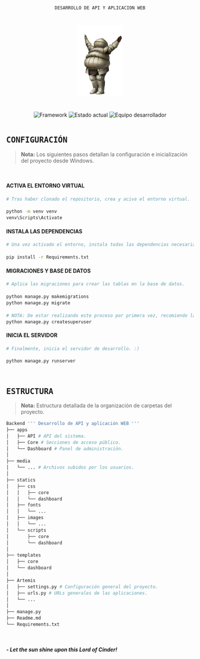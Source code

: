 
<!-- ----------------------------------------------------------------------- -->

<br>

<div align='center'>

``` ocaml
DESARROLLO DE API Y APLICACION WEB
```

</div>

<!-- ----------------------------------------------------------------------- -->

<h1 align='center'>
    <a href='https://github.com/lord-of-castamere/Irithyll'>
        <img src='./statics/images/Siegward.webp' width='25%'
            alt='¿Quién soy yo para juzgar caminos ajenos? Si yo mismo camino como un hombre imperfecto.' />
    </a>
</h1>

<!-- ----------------------------------------------------------------------- -->

<br>

<div align='center'>
    <img src='https://img.shields.io/badge/Framework-DJANGO-blue?style=for-the-badge' alt='Framework' />
    <img src='https://img.shields.io/badge/Estado-En%20desarrollo-important?style=for-the-badge' alt='Estado actual' />
    <img src='https://img.shields.io/badge/Team-Artemis-critical?style=for-the-badge' alt='Equipo desarrollador' />
</div>


<!-- ----------------------------------------------------------------------- -->

<br>

## <samp>CONFIGURACIÓN</samp>

> **Nota:** Los siguientes pasos detallan la configuración e inicialización del proyecto desde Windows.

<br>

<!-- ----------------------------------------------------------------------- -->

#### ACTIVA EL ENTORNO VIRTUAL
``` bash
# Tras haber clonado el repositorio, crea y aciva el entorno virtual.

python -m venv venv
venv\Scripts\Activate
```

<!-- ----------------------------------------------------------------------- -->

#### INSTALA LAS DEPENDENCIAS
``` bash
# Una vez activado el entorno, instala todas las dependencias necesarias.

pip install -r Requirements.txt
```

<!-- ----------------------------------------------------------------------- -->

#### MIGRACIONES Y BASE DE DATOS
``` bash
# Aplica las migraciones para crear las tablas en la base de datos.

python manage.py makemigrations
python manage.py migrate

# NOTA: De estar realizando este proceso por primera vez, recomiendo la creación de un superusuario.
python manage.py createsuperuser
```

<!-- ----------------------------------------------------------------------- -->

#### INICIA EL SERVIDOR
``` bash
# Finalmente, inicia el servidor de desarrollo. :)

python manage.py runserver
```

<!-- ----------------------------------------------------------------------- -->

<br>

## <samp>ESTRUCTURA</samp>

> **Nota:** Estructura detallada de la organización de carpetas del proyecto.

``` bash
Backend ''' Desarrollo de API y aplicación WEB '''
├── apps
│   ├── API # API del sistema.
│   ├── Core # Secciones de acceso público.
│   └── Dashboard # Panel de administración.
│
├── media
│   └── ... # Archivos subidos por los usuarios.
│
├── statics
│   ├── css
│   │   ├── core
│   │   └── dashboard
│   ├── fonts
│   │   └── ...
│   ├── images
│   │   └── ...
│   └── scripts
│       ├── core
│       └── dashboard
│
├── templates
│   ├── core
│   └── dashboard
│
├── Artemis
│   ├── settings.py # Configuración general del proyecto.
│   ├── urls.py # URLs generales de las aplicaciones.
│   └── ...
│
├── manage.py
├── Readme.md
└── Requirements.txt
```

<!-- ----------------------------------------------------------------------- -->

<br>

#### ***- Let the sun shine upon this Lord of Cinder!***

<!-- ----------------------------------------------------------------------- -->